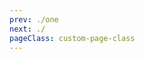 ```yaml
---
prev: ./one
next: ./
pageClass: custom-page-class
---
```


<SpecialLayout/>

<!-- ![Image from alias](../.vuepress/public/img.png) -->